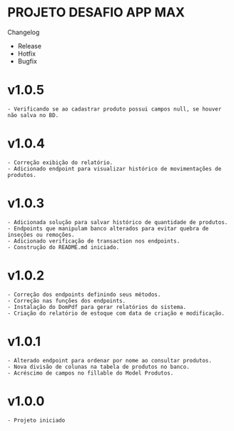 # PROJETO DESAFIO APP MAX

Changelog
  - Release
  - Hotfix
  - Bugfix

# v1.0.5
    - Verificando se ao cadastrar produto possui campos null, se houver não salva no BD.
# v1.0.4
    - Correção exibição do relatório.
    - Adicionado endpoint para visualizar histórico de movimentações de produtos.
# v1.0.3
    - Adicionada solução para salvar histórico de quantidade de produtos.
    - Endpoints que manipulam banco alterados para evitar quebra de inseções ou remoções.
    - Adicionado verificação de transaction nos endpoints.
    - Construção do README.md iniciado.
# v1.0.2
    - Correção dos endpoints definindo seus métodos.
    - Correção nas funções dos endpoints.
    - Instalação do DomPdf para gerar relatórios do sistema.
    - Criação do relatório de estoque com data de criação e modificação.
# v1.0.1
    - Alterado endpoint para ordenar por nome ao consultar produtos.
    - Nova divisão de colunas na tabela de produtos no banco.
    - Acréscimo de campos no fillable do Model Produtos.
# v1.0.0
    - Projeto iniciado
